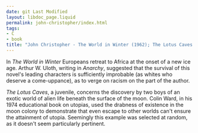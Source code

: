 ```yaml
---
date: git Last Modified
layout: libdoc_page.liquid
permalink: john-christopher/index.html
tags:
- C
- book
title: "John Christopher - The World in Winter (1962); The Lotus Caves (1969)"
---
```


In _The World in Winter_ Europeans retreat to Africa at the onset of a new ice age. Arthur W. Uloth, writing in _Anarchy_, suggested that  the survival of this novel's leading characters is sufficiently improbable (as  whites who deserve a come-uppance), as to verge on racism on the part of the  author.

_The Lotus Caves_, a juvenile, concerns  the discovery by two boys of an exotic world of alien life beneath the surface  of the moon. Colin Ward, in his 1974 educational book on utopias, used the  drabness of existence in the moon colony to demonstrate that even escape to  other worlds can't ensure the attainment of utopia. Seemingly this example was  selected at random, as it doesn't seem particularly pertinent.